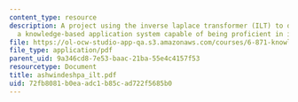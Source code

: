 ```yaml
---
content_type: resource
description: A project using the inverse laplace transformer (ILT) to design and implement
  a knowledge-based application system capable of being proficient in its domain.
file: https://ol-ocw-studio-app-qa.s3.amazonaws.com/courses/6-871-knowledge-based-applications-systems-spring-2005/72fb8081b0eaadc1b85cad722f5685b0_ashwindeshpa_ilt.pdf
file_type: application/pdf
parent_uid: 9a346cd8-7e53-baac-21ba-55e4c4157f53
resourcetype: Document
title: ashwindeshpa_ilt.pdf
uid: 72fb8081-b0ea-adc1-b85c-ad722f5685b0
---
```

